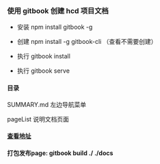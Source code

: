 ### 使用 gitbook 创建 hcd 项目文档

- 安装 npm install gitbook -g

* 创建 npm install -g gitbook-cli （查看不需要创建）

* 执行 gitbook install

- 执行 gitbook serve

#### 目录
  
 SUMMARY.md 左边导航菜单

 pageList   说明文档页面

 #### [查看地址](https://wangnanping.github.io/gitbook-hcd/pageList/DirectoryList.html)

 #### 打包发布page: gitbook build ./ ./docs